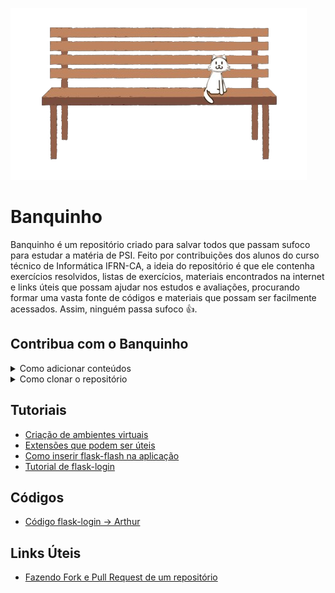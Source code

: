 ![banquinho](resumos/Imagens%20Usadas/banquinho.png)

# Banquinho
Banquinho é um repositório criado para salvar todos que passam sufoco para estudar a matéria de PSI. Feito por contribuições dos alunos do curso técnico de Informática IFRN-CA, a ideia do repositório é que ele contenha exercícios resolvidos, listas de exercícios, materiais encontrados na internet e links úteis que possam ajudar nos estudos e avaliações, procurando formar uma vasta fonte de códigos e materiais que possam ser facilmente acessados. Assim, ninguém passa sufoco 👍.

## Contribua com o Banquinho
<details>
  <summary>Como adicionar conteúdos</summary>
  
  * [Em breve um tutorial de como fazer fork e pull requests]
</details>

<details>
  <summary>Como clonar o repositório</summary>
  
  * Para ter este repositório direto no seu pc, utilize:
    ```git
    git clone https://github.com/livialop/Banquinho.git
    ```
</details>

## Tutoriais 
* [Criação de ambientes virtuais](wikis/ambientesvirtuais.md)
* [Extensões que podem ser úteis](wikis/extensoes.md)
* [Como inserir flask-flash na aplicação](wikis/flask-flash.md)
* [Tutorial de flask-login](wikis/flask-login.md)

## Códigos
* [Código flask-login -> Arthur](codigos/flask-login/)

## Links Úteis
* [Fazendo Fork e Pull Request de um repositório](https://www.youtube.com/watch?v=n_GEGPuNNRA)


